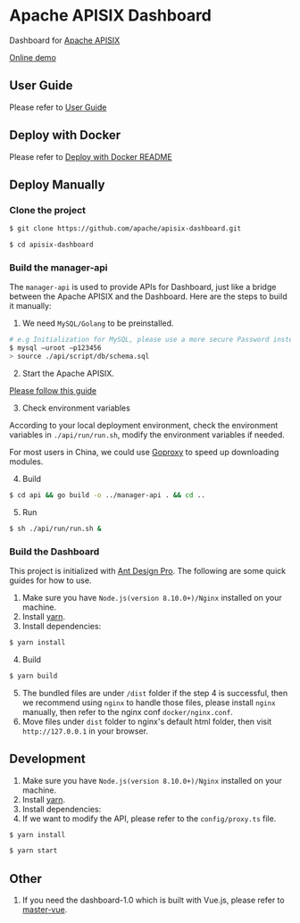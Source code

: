 <!--
#
# Licensed to the Apache Software Foundation (ASF) under one or more
# contributor license agreements.  See the NOTICE file distributed with
# this work for additional information regarding copyright ownership.
# The ASF licenses this file to You under the Apache License, Version 2.0
# (the "License"); you may not use this file except in compliance with
# the License.  You may obtain a copy of the License at
#
#     http://www.apache.org/licenses/LICENSE-2.0
#
# Unless required by applicable law or agreed to in writing, software
# distributed under the License is distributed on an "AS IS" BASIS,
# WITHOUT WARRANTIES OR CONDITIONS OF ANY KIND, either express or implied.
# See the License for the specific language governing permissions and
# limitations under the License.
#
-->

# Apache APISIX Dashboard

Dashboard for [Apache APISIX](https://github.com/apache/apisix-dashboard)

[Online demo](http://139.217.190.60/)

## User Guide
Please refer to [User Guide](./USER_GUIDE.md)

## Deploy with Docker

Please refer to [Deploy with Docker README](./compose/README.md)

## Deploy Manually

### Clone the project

```sh
$ git clone https://github.com/apache/apisix-dashboard.git

$ cd apisix-dashboard
```

### Build the manager-api

The `manager-api` is used to provide APIs for Dashboard, just like a bridge between the Apache APISIX and the Dashboard. Here are the steps to build it manually:

1. We need `MySQL/Golang` to be preinstalled.

```sh
# e.g Initialization for MySQL, please use a more secure Password instead of 123456.
$ mysql –uroot –p123456
> source ./api/script/db/schema.sql
```

2. Start the Apache APISIX.

[Please follow this guide](https://github.com/apache/apisix#configure-and-installation)

3. Check environment variables

According to your local deployment environment, check the environment variables in `./api/run/run.sh`, modify the environment variables if needed.

For most users in China, we could use [Goproxy](https://goproxy.cn/) to speed up downloading modules.

4. Build

```sh
$ cd api && go build -o ../manager-api . && cd ..
```

5. Run

```sh
$ sh ./api/run/run.sh &
```

### Build the Dashboard

This project is initialized with [Ant Design Pro](https://pro.ant.design). The following are some quick guides for how to use.

1. Make sure you have `Node.js(version 8.10.0+)/Nginx` installed on your machine.
2. Install [yarn](https://yarnpkg.com/).
3. Install dependencies:

```sh
$ yarn install
```

4. Build

```sh
$ yarn build
```

5. The bundled files are under `/dist` folder if the step 4 is successful, then we recommend using `nginx` to handle those files, please install `nginx` manually, then refer to the nginx conf `docker/nginx.conf`.
6. Move files under `dist` folder to nginx's default html folder, then visit `http://127.0.0.1` in your browser.

## Development

1. Make sure you have `Node.js(version 8.10.0+)/Nginx` installed on your machine.
2. Install [yarn](https://yarnpkg.com/).
3. Install dependencies:
4. If we want to modify the API, please refer to the `config/proxy.ts` file.

```sh
$ yarn install

$ yarn start
```

## Other

1. If you need the dashboard-1.0 which is built with Vue.js, please refer to [master-vue](https://github.com/apache/apisix-dashboard/tree/master-vue).
